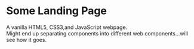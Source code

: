 # Some Landing Page  

A vanilla HTML5, CSS3,and JavaScript webpage.  
Might end up separating components into different web components...will see how it goes.  